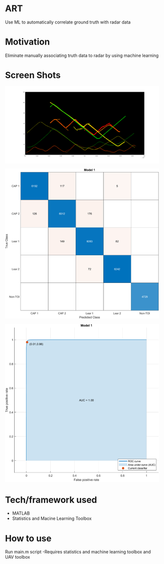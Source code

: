 # ART
Use ML to automatically correlate ground truth with radar data

# Motivation
Eliminate manually associating truth data to radar by using machine learning

# Screen Shots
![Alt text](rangeTime.PNG?raw=true "Range vs Time Plot")

![Alt text](confusionMatrix.PNG?raw=true "Confusion Matrix")

![Alt text](ROC_Curve.PNG?raw=true "Confusion Matrix")

# Tech/framework used
- MATLAB
- Statistics and Macine Learning Toolbox

# How to use
Run main.m script
  -Requires statistics and machine learning toolbox and UAV toolbox
  
